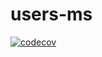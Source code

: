 # users-ms
[![codecov](https://codecov.io/gh/SnapMsg-Inc/g1.users.api/branch/dev/graph/badge.svg)](https://codecov.io/gh/SnapMsg-Inc/g1.users.api)
